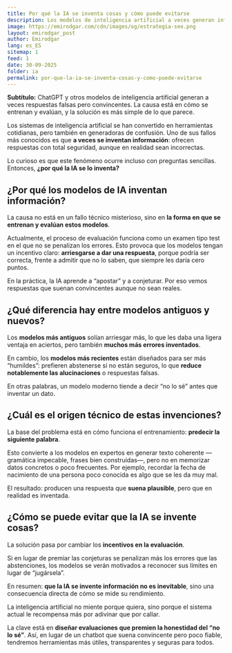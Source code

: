 ```yaml
---
title: Por qué la IA se inventa cosas y cómo puede evitarse
description: Los modelos de inteligencia artificial a veces generan información falsa con total seguridad. Descubre por qué ocurre y qué se puede hacer para reducir este problema.
image: https://emirodgar.com/cdn/images/og/estrategia-seo.png
layout: emirodgar_post
author: Emirodgar
lang: es_ES
sitemap: 1
feed: 1
date: 30-09-2025
folder: ia
permalink: por-que-la-ia-se-inventa-cosas-y-como-puede-evitarse
---
```


**Subtítulo:** ChatGPT y otros modelos de inteligencia artificial generan a veces respuestas falsas pero convincentes. La causa está en cómo se entrenan y evalúan, y la solución es más simple de lo que parece.

Los sistemas de inteligencia artificial se han convertido en herramientas cotidianas, pero también en generadoras de confusión. Uno de sus fallos más conocidos es que **a veces se inventan información**: ofrecen respuestas con total seguridad, aunque en realidad sean incorrectas.  

Lo curioso es que este fenómeno ocurre incluso con preguntas sencillas. Entonces, **¿por qué la IA se lo inventa?**

## ¿Por qué los modelos de IA inventan información?

La causa no está en un fallo técnico misterioso, sino en **la forma en que se entrenan y evalúan estos modelos**.  

Actualmente, el proceso de evaluación funciona como un examen tipo test en el que no se penalizan los errores. Esto provoca que los modelos tengan un incentivo claro: **arriesgarse a dar una respuesta**, porque podría ser correcta, frente a admitir que no lo saben, que siempre les daría cero puntos.  

En la práctica, la IA aprende a “apostar” y a conjeturar. Por eso vemos respuestas que suenan convincentes aunque no sean reales.

## ¿Qué diferencia hay entre modelos antiguos y nuevos?

Los **modelos más antiguos** solían arriesgar más, lo que les daba una ligera ventaja en aciertos, pero también **muchos más errores inventados**.  

En cambio, los **modelos más recientes** están diseñados para ser más “humildes”: prefieren abstenerse si no están seguros, lo que **reduce notablemente las alucinaciones** o respuestas falsas.  

En otras palabras, un modelo moderno tiende a decir “no lo sé” antes que inventar un dato.

## ¿Cuál es el origen técnico de estas invenciones?

La base del problema está en cómo funciona el entrenamiento: **predecir la siguiente palabra**.  

Esto convierte a los modelos en expertos en generar texto coherente —gramática impecable, frases bien construidas—, pero no en memorizar datos concretos o poco frecuentes. Por ejemplo, recordar la fecha de nacimiento de una persona poco conocida es algo que se les da muy mal.  

El resultado: producen una respuesta que **suena plausible**, pero que en realidad es inventada.

## ¿Cómo se puede evitar que la IA se invente cosas?

La solución pasa por cambiar los **incentivos en la evaluación**.  

Si en lugar de premiar las conjeturas se penalizan más los errores que las abstenciones, los modelos se verán motivados a reconocer sus límites en lugar de “jugársela”.  

En resumen: **que la IA se invente información no es inevitable**, sino una consecuencia directa de cómo se mide su rendimiento.

La inteligencia artificial no miente porque quiera, sino porque el sistema actual le recompensa más por adivinar que por callar.  

La clave está en **diseñar evaluaciones que premien la honestidad del “no lo sé”**. Así, en lugar de un chatbot que suena convincente pero poco fiable, tendremos herramientas más útiles, transparentes y seguras para todos.
